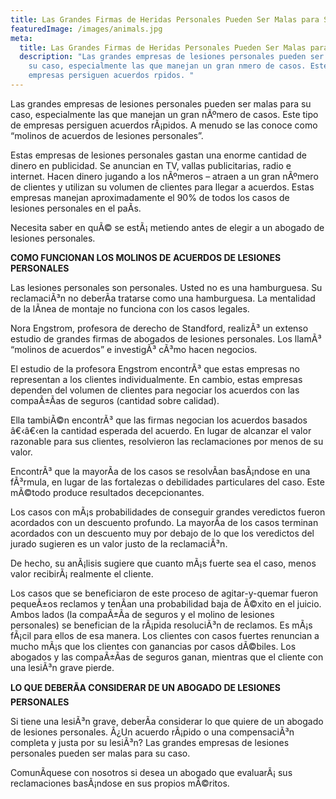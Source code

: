 ```yaml
---
title: Las Grandes Firmas de Heridas Personales Pueden Ser Malas para Su Caso
featuredImage: /images/animals.jpg
meta:
  title: Las Grandes Firmas de Heridas Personales Pueden Ser Malas para Su Caso
  description: "Las grandes empresas de lesiones personales pueden ser malas para
    su caso, especialmente las que manejan un gran nmero de casos. Este tipo de
    empresas persiguen acuerdos rpidos. "
---
```

<!--StartFragment-->

Las grandes empresas de lesiones personales pueden ser malas para su caso, especialmente las que manejan un gran nÃºmero de casos. Este tipo de empresas persiguen acuerdos rÃ¡pidos. A menudo se las conoce como “molinos de acuerdos de lesiones personales”.



Estas empresas de lesiones personales gastan una enorme cantidad de dinero en publicidad. Se anuncian en TV, vallas publicitarias, radio e internet. Hacen dinero jugando a los nÃºmeros – atraen a un gran nÃºmero de clientes y utilizan su volumen de clientes para llegar a acuerdos. Estas empresas manejan aproximadamente el 90% de todos los casos de lesiones personales en el paÃ­s.

Necesita saber en quÃ© se estÃ¡ metiendo antes de elegir a un abogado de lesiones personales.



**COMO FUNCIONAN LOS MOLINOS DE ACUERDOS DE LESIONES PERSONALES**

Las lesiones personales son personales. Usted no es una hamburguesa. Su reclamaciÃ³n no deberÃ­a tratarse como una hamburguesa. La mentalidad de la lÃ­nea de montaje no funciona con los casos legales.

Nora Engstrom, profesora de derecho de Standford, realizÃ³ un extenso estudio de grandes firmas de abogados de lesiones personales. Los llamÃ³ “molinos de acuerdos” e investigÃ³ cÃ³mo hacen negocios.

El estudio de la profesora Engstrom encontrÃ³ que estas empresas no representan a los clientes individualmente. En cambio, estas empresas dependen del volumen de clientes para negociar los acuerdos con las compaÃ±Ã­as de seguros (cantidad sobre calidad).

Ella tambiÃ©n encontrÃ³ que las firmas negocian los acuerdos basados â€‹â€‹en la cantidad esperada del acuerdo. En lugar de alcanzar el valor razonable para sus clientes, resolvieron las reclamaciones por menos de su valor.

EncontrÃ³ que la mayorÃ­a de los casos se resolvÃ­an basÃ¡ndose en una fÃ³rmula, en lugar de las fortalezas o debilidades particulares del caso. Este mÃ©todo produce resultados decepcionantes.

Los casos con mÃ¡s probabilidades de conseguir grandes veredictos fueron acordados con un descuento profundo. La mayorÃ­a de los casos terminan acordados con un descuento muy por debajo de lo que los veredictos del jurado sugieren es un valor justo de la reclamaciÃ³n.

De hecho, su anÃ¡lisis sugiere que cuanto mÃ¡s fuerte sea el caso, menos valor recibirÃ¡ realmente el cliente.

Los casos que se beneficiaron de este proceso de agitar-y-quemar fueron pequeÃ±os reclamos y tenÃ­an una probabilidad baja de Ã©xito en el juicio. Ambos lados (la compaÃ±Ã­a de seguros y el molino de lesiones personales) se benefician de la rÃ¡pida resoluciÃ³n de reclamos. Es mÃ¡s fÃ¡cil para ellos de esa manera. Los clientes con casos fuertes renuncian a mucho mÃ¡s que los clientes con ganancias por casos dÃ©biles. Los abogados y las compaÃ±Ã­as de seguros ganan, mientras que el cliente con una lesiÃ³n grave pierde.



**LO QUE DEBERÃA CONSIDERAR DE UN ABOGADO DE LESIONES PERSONALES**

Si tiene una lesiÃ³n grave, deberÃ­a considerar lo que quiere de un abogado de lesiones personales. Â¿Un acuerdo rÃ¡pido o una compensaciÃ³n completa y justa por su lesiÃ³n? Las grandes empresas de lesiones personales pueden ser malas para su caso.

ComunÃ­quese con nosotros si desea un abogado que evaluarÃ¡ sus reclamaciones basÃ¡ndose en sus propios mÃ©ritos.

<!--EndFragment-->